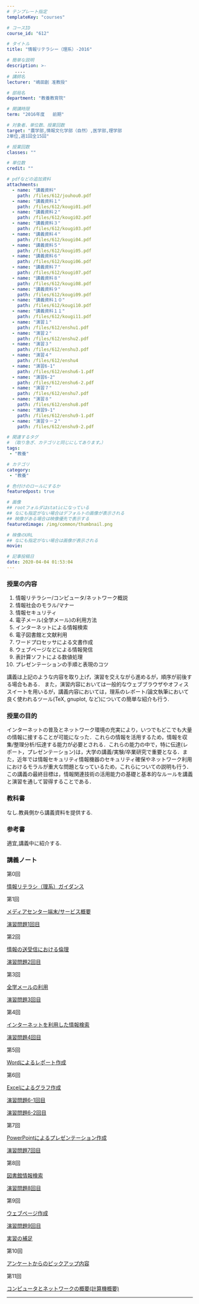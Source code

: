 ```yaml
---
# テンプレート指定
templateKey: "courses"

# コースID
course_id: "612"

# タイトル
title: "情報リテラシー（理系）-2016"

# 簡単な説明
description: >-
   ....
# 講師名
lecturer: "嶋田創 准教授"

# 部局名
department: "教養教育院"

# 開講時限
term: "2016年度	前期"

# 対象者、単位数、授業回数
target: "農学部,情報文化学部（自然）,医学部,理学部
2単位,週1回全15回"

# 授業回数
classes: ""

# 単位数
credit: ""

# pdfなどの追加資料
attachments:
  - name: "講義資料" 
    path: /files/612/jouhou0.pdf
  - name: "講義資料１" 
    path: /files/612/kougi01.pdf
  - name: "講義資料２" 
    path: /files/612/kougi02.pdf
  - name: "講義資料３" 
    path: /files/612/kougi03.pdf
  - name: "講義資料４" 
    path: /files/612/kougi04.pdf
  - name: "講義資料５" 
    path: /files/612/kougi05.pdf
  - name: "講義資料６" 
    path: /files/612/kougi06.pdf
  - name: "講義資料７" 
    path: /files/612/kougi07.pdf
  - name: "講義資料８" 
    path: /files/612/kougi08.pdf
  - name: "講義資料９" 
    path: /files/612/kougi09.pdf
  - name: "講義資料１０" 
    path: /files/612/kougi10.pdf
  - name: "講義資料１１" 
    path: /files/612/kougi11.pdf
  - name: "演習１" 
    path: /files/612/enshu1.pdf
  - name: "演習２" 
    path: /files/612/enshu2.pdf
  - name: "演習３" 
    path: /files/612/enshu3.pdf
  - name: "演習４" 
    path: /files/612/enshu4
  - name: "演習6-1" 
    path: /files/612/enshu6-1.pdf
  - name: "演習6-2" 
    path: /files/612/enshu6-2.pdf
  - name: "演習７" 
    path: /files/612/enshu7.pdf
  - name: "演習８" 
    path: /files/612/enshu8.pdf
  - name: "演習9-1" 
    path: /files/612/enshu9-1.pdf
  - name: "演習９－２" 
    path: /files/612/enshu9-2.pdf

# 関連するタグ
# （取り急ぎ、カテゴリと同じにしてあります。）
tags:
 - "教養"

# カテゴリ
category:
 - "教養"

# 色付けのロールにするか
featuredpost: true

# 画像
## rootフォルダはstaticになっている
## なにも指定がない場合はデフォルトの画像が表示される
## 映像がある場合は映像優先で表示する
featuredimage: /img/common/thumbnail.png

# 映像のURL
## なにも指定がない場合は画像が表示される
movie: 

# 記事投稿日
date: 2020-04-04 01:53:04
---
```


### 授業の内容


1. 情報リテラシー/コンピュータ/ネットワーク概説
2. 情報社会のモラル/マナー
3. 情報セキュリティ
4. 電子メール(全学メール)の利用方法
5. インターネットによる情報検索
6. 電子図書館と文献利用
7. ワードプロセッサによる文書作成
8. ウェブページなどによる情報発信
9. 表計算ソフトによる数値処理
10. プレゼンテーションの手順と表現のコツ

講義は上記のような内容を取り上げ，演習を交えながら進めるが，順序が前後する場合もある．
また，演習内容においては一般的なウェブブラウザやオフィススイートを用いるが，講義内容においては，理系のレポート/論文執筆において良く使われるツール(TeX, gnuplot, など)についての簡単な紹介も行う.








### 授業の目的
インターネットの普及とネットワーク環境の充実により，いつでもどこでも大量の情報に接することが可能になった．これらの情報を活用するため，情報を収集/整理分析/伝達する能力が必要とされる．これらの能力の中で，特に伝達(レポート，プレゼンテーション)は，大学の講義/実験/卒業研究で重要となる．また，近年では情報セキュリティ情報機器のセキュリティ確保やネットワーク利用におけるモラルが重大な問題となっているため，これらについての説明も行う．この講義の最終目標は，情報関連技術の活用能力の基礎と基本的なルールを講義と演習を通して習得することである．


### 教科書
なし.教員側から講義資料を提供する.

### 参考書
適宜,講義中に紹介する.








### 講義ノート

第0回

[情報リテラシ（理系）ガイダンス](https://ocw.nagoya-u.jp/files/612/jouhou0.pdf) 


第1回

[メディアセンター端末/サービス概要](https://ocw.nagoya-u.jp/files/612/kougi01.pdf) 


[演習問題1回目](https://ocw.nagoya-u.jp/files/612/enshu1.pdf) 



第2回

[情報の送受信における倫理](https://ocw.nagoya-u.jp/files/612/kougi02.pdf) 


[演習問題2回目](https://ocw.nagoya-u.jp/files/612/enshu2.pdf) 


第3回

[全学メールの利用](https://ocw.nagoya-u.jp/files/612/kougi03.pdf) 


[演習問題3回目](https://ocw.nagoya-u.jp/files/612/enshu3.pdf) 


第4回

[インターネットを利用した情報検索](https://ocw.nagoya-u.jp/files/612/kougi04.pdf) 


[演習問題4回目](https://ocw.nagoya-u.jp/files/612/enshu4) 


第5回

[Wordによるレポート作成](https://ocw.nagoya-u.jp/files/612/kougi05.pdf) 


第6回

[Excelによるグラフ作成](https://ocw.nagoya-u.jp/files/612/kougi06.pdf) 


[演習問題6-1回目](https://ocw.nagoya-u.jp/files/612/enshu6-1.pdf) 


[演習問題6-2回目](https://ocw.nagoya-u.jp/files/612/enshu6-2.pdf) 


第7回

[PowerPointによるプレゼンテーション作成](https://ocw.nagoya-u.jp/files/612/kougi07.pdf) 


[演習問題7回目](https://ocw.nagoya-u.jp/files/612/enshu7.pdf) 



第8回

[図書館情報検索](https://ocw.nagoya-u.jp/files/612/kougi08.pdf) 


[演習問題8回目](https://ocw.nagoya-u.jp/files/612/enshu8.pdf) 


第9回

[ウェブページ作成](https://ocw.nagoya-u.jp/files/612/kougi09.pdf) 


[演習問題9回目](https://ocw.nagoya-u.jp/files/612/enshu9-1.pdf) 


[実習の補足](https://ocw.nagoya-u.jp/files/612/enshu9-2.pdf) 


第10回

[アンケートからのピックアップ内容](https://ocw.nagoya-u.jp/files/612/kougi10.pdf) 


第11回

[コンピュータとネットワークの概要(計算機概要)](https://ocw.nagoya-u.jp/files/612/kougi11.pdf) 












-----